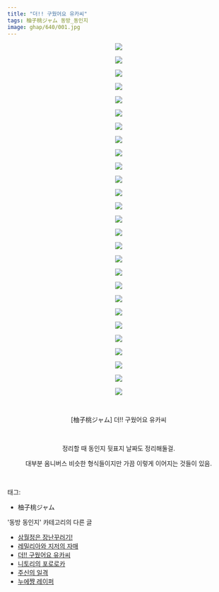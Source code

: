 ```yaml
---
title: "더!! 구웠어요 유카씨"
tags: 柚子桃ジャム 동방_동인지
image: ghap/640/001.jpg
---
```

<div class="article">
<p style="text-align: center; clear: none; float: none;"><img src="{{ site.nasurl }}/ghap/640/001.jpg"/></p>
<p style="text-align: center; clear: none; float: none;"><img src="{{ site.nasurl }}/ghap/640/002.jpg"/></p>
<p style="text-align: center; clear: none; float: none;"><img src="{{ site.nasurl }}/ghap/640/003.jpg"/></p>
<p style="text-align: center; clear: none; float: none;"><img src="{{ site.nasurl }}/ghap/640/004.jpg"/></p>
<p style="text-align: center; clear: none; float: none;"><img src="{{ site.nasurl }}/ghap/640/005.jpg"/></p>
<p style="text-align: center; clear: none; float: none;"><img src="{{ site.nasurl }}/ghap/640/006.jpg"/></p>
<p style="text-align: center; clear: none; float: none;"><img src="{{ site.nasurl }}/ghap/640/007.jpg"/></p>
<p style="text-align: center; clear: none; float: none;"><img src="{{ site.nasurl }}/ghap/640/008.jpg"/></p>
<p style="text-align: center; clear: none; float: none;"><img src="{{ site.nasurl }}/ghap/640/009.jpg"/></p>
<p style="text-align: center; clear: none; float: none;"><img src="{{ site.nasurl }}/ghap/640/010.jpg"/></p>
<p style="text-align: center; clear: none; float: none;"><img src="{{ site.nasurl }}/ghap/640/011.jpg"/></p>
<p style="text-align: center; clear: none; float: none;"><img src="{{ site.nasurl }}/ghap/640/012.jpg"/></p>
<p style="text-align: center; clear: none; float: none;"><img src="{{ site.nasurl }}/ghap/640/013.jpg"/></p>
<p style="text-align: center; clear: none; float: none;"><img src="{{ site.nasurl }}/ghap/640/014.jpg"/></p>
<p style="text-align: center; clear: none; float: none;"><img src="{{ site.nasurl }}/ghap/640/015.jpg"/></p>
<p style="text-align: center; clear: none; float: none;"><img src="{{ site.nasurl }}/ghap/640/016.jpg"/></p>
<p style="text-align: center; clear: none; float: none;"><img src="{{ site.nasurl }}/ghap/640/017.jpg"/></p>
<p style="text-align: center; clear: none; float: none;"><img src="{{ site.nasurl }}/ghap/640/018.jpg"/></p>
<p style="text-align: center; clear: none; float: none;"><img src="{{ site.nasurl }}/ghap/640/019.jpg"/></p>
<p style="text-align: center; clear: none; float: none;"><img src="{{ site.nasurl }}/ghap/640/020.jpg"/></p>
<p style="text-align: center; clear: none; float: none;"><img src="{{ site.nasurl }}/ghap/640/021.jpg"/></p>
<p style="text-align: center; clear: none; float: none;"><img src="{{ site.nasurl }}/ghap/640/022.jpg"/></p>
<p style="text-align: center; clear: none; float: none;"><img src="{{ site.nasurl }}/ghap/640/023.jpg"/></p>
<p style="text-align: center; clear: none; float: none;"><img src="{{ site.nasurl }}/ghap/640/024.jpg"/></p>
<p style="text-align: center; clear: none; float: none;"><img src="{{ site.nasurl }}/ghap/640/025.jpg"/></p>
<p style="text-align: center; clear: none; float: none;"><img src="{{ site.nasurl }}/ghap/640/026.jpg"/></p>
<p style="text-align: center; clear: none; float: none;"><img src="{{ site.nasurl }}/ghap/640/027.jpg"/></p>
<p style="text-align: center; clear: none; float: none;"><br/></p>
<p style="text-align: center; clear: none; float: none;">[柚子桃ジャム] 더!! 구웠어요 유카씨</p>
<p style="text-align: center; clear: none; float: none;"><br/></p>
<p style="text-align: center; clear: none; float: none;">정리할 때 동인지 뒷표지 날짜도 정리해둘걸.</p>
<p style="text-align: center; clear: none; float: none;">대부분 옴니버스 비슷한 형식들이지만 가끔 이렇게 이어지는 것들이 있음.</p>
<p><br/></p>
</div><div class="tagTrail">
<p>태그: </p>
<ul>
<li>柚子桃ジャム</li>
</ul>
</div><div class="another">
<p>'동방 동인지' 카테고리의 다른 글</p>
<ul>
<li><a href="/2016-07-02-ghap_642">삼월정은 장난꾸러기!</a></li>
<li><a href="/2016-07-02-ghap_641">레밀리아와 지저의 자매</a></li>
<li><a href="/2016-07-02-ghap_640">더!! 구웠어요 유카씨</a></li>
<li><a href="/2016-07-02-ghap_639">니토리의 포로로카</a></li>
<li><a href="/2016-07-02-ghap_638">주신의 일격</a></li>
<li><a href="/2016-07-02-ghap_637">누에쨩 레이퍼</a></li>
</ul>
</div><div class="cb_module cb_fluid">
<div class="cb_wrt cb_profile">
</div><!-- commentList close -->
</div>